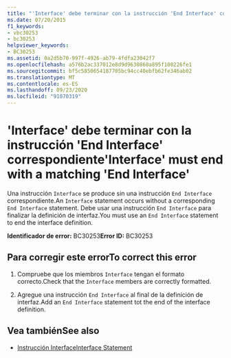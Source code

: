```yaml
---
title: "'Interface' debe terminar con la instrucción 'End Interface' correspondiente"
ms.date: 07/20/2015
f1_keywords:
- vbc30253
- bc30253
helpviewer_keywords:
- BC30253
ms.assetid: 0a2d5b70-997f-4926-ab79-4fdfa23042f7
ms.openlocfilehash: a576b2ac337012e8d9d9630860a895f100226fe1
ms.sourcegitcommit: bf5c5850654187705bc94cc40ebfb62fe346ab02
ms.translationtype: MT
ms.contentlocale: es-ES
ms.lasthandoff: 09/23/2020
ms.locfileid: "91070319"
---
```

# <a name="interface-must-end-with-a-matching-end-interface"></a><span data-ttu-id="f7f1a-102">'Interface' debe terminar con la instrucción 'End Interface' correspondiente</span><span class="sxs-lookup"><span data-stu-id="f7f1a-102">'Interface' must end with a matching 'End Interface'</span></span>

<span data-ttu-id="f7f1a-103">Una instrucción `Interface` se produce sin una instrucción `End Interface` correspondiente.</span><span class="sxs-lookup"><span data-stu-id="f7f1a-103">An `Interface` statement occurs without a corresponding `End Interface` statement.</span></span> <span data-ttu-id="f7f1a-104">Debe usar una instrucción `End Interface` para finalizar la definición de interfaz.</span><span class="sxs-lookup"><span data-stu-id="f7f1a-104">You must use an `End Interface` statement to end the interface definition.</span></span>  
  
 <span data-ttu-id="f7f1a-105">**Identificador de error:** BC30253</span><span class="sxs-lookup"><span data-stu-id="f7f1a-105">**Error ID:** BC30253</span></span>  
  
## <a name="to-correct-this-error"></a><span data-ttu-id="f7f1a-106">Para corregir este error</span><span class="sxs-lookup"><span data-stu-id="f7f1a-106">To correct this error</span></span>  
  
1. <span data-ttu-id="f7f1a-107">Compruebe que los miembros `Interface` tengan el formato correcto.</span><span class="sxs-lookup"><span data-stu-id="f7f1a-107">Check that the `Interface` members are correctly formatted.</span></span>  
  
2. <span data-ttu-id="f7f1a-108">Agregue una instrucción `End Interface` al final de la definición de interfaz.</span><span class="sxs-lookup"><span data-stu-id="f7f1a-108">Add an `End Interface` statement tot the end of the interface definition.</span></span>  
  
## <a name="see-also"></a><span data-ttu-id="f7f1a-109">Vea también</span><span class="sxs-lookup"><span data-stu-id="f7f1a-109">See also</span></span>

- [<span data-ttu-id="f7f1a-110">Instrucción Interface</span><span class="sxs-lookup"><span data-stu-id="f7f1a-110">Interface Statement</span></span>](../language-reference/statements/interface-statement.md)

